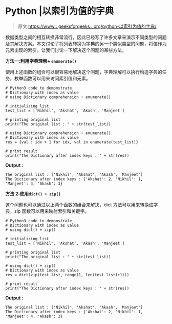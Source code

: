 # Python |以索引为值的字典

> 原文:[https://www . geeksforgeeks . org/python-以索引为值的字典/](https://www.geeksforgeeks.org/python-dictionary-with-index-as-value/)

数据类型之间的相互转换非常流行，因此已经写了许多文章来演示不同类型的问题及其解决方案。本文讨论了将列表转换为字典的另一个类似类型的问题，将值作为元素出现的索引。让我们讨论一下解决这个问题的某些方法。

**方法一:利用字典理解+ `enumerate()`**

使用上述函数的组合可以很容易地解决这个问题，字典理解可以执行构造字典的任务，枚举函数可以用来访问索引值和元素。

```
# Python3 code to demonstrate
# Dictionary with index as value
# using Dictionary comprehension + enumerate()

# initializing list
test_list = ['Nikhil', 'Akshat', 'Akash', 'Manjeet']

# printing original list
print("The original list : " + str(test_list))

# using Dictionary comprehension + enumerate()
# Dictionary with index as value
res = {val : idx + 1 for idx, val in enumerate(test_list)}

# print result
print("The Dictionary after index keys : " + str(res))
```

**Output :**

```
The original list : ['Nikhil', 'Akshat', 'Akash', 'Manjeet']
The Dictionary after index keys : {'Akshat': 2, 'Nikhil': 1, 'Manjeet': 4, 'Akash': 3}

```

**方法 2:使用`dict() + zip()`**

这个问题也可以通过以上两个函数的组合来解决，dict 方法可以用来转换成字典，zip 函数可以用来映射索引和关键字。

```
# Python3 code to demonstrate
# Dictionary with index as value
# using dict() + zip()

# initializing list
test_list = ['Nikhil', 'Akshat', 'Akash', 'Manjeet']

# printing original list
print("The original list : " + str(test_list))

# using dict() + zip()
# Dictionary with index as value
res = dict(zip(test_list, range(1, len(test_list)+1)))

# print result
print("The Dictionary after index keys : " + str(res))
```

**Output :**

```
The original list : ['Nikhil', 'Akshat', 'Akash', 'Manjeet']
The Dictionary after index keys : {'Akshat': 2, 'Nikhil': 1, 'Manjeet': 4, 'Akash': 3}

```